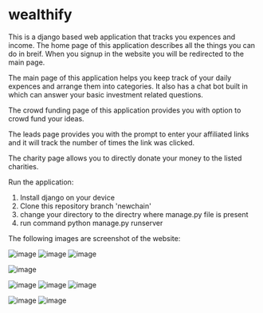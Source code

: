 # wealthify
This is a django based web application that tracks you expences and income.
The home page of this application describes all the things you can do in breif. When you signup in the website you will be redirected to the main page.

The main page of this application helps you keep track of your daily expences and arrange them into categories. It also has a chat bot built in which can answer your basic investment related questions.

The crowd funding page of this application provides you with option to crowd fund your ideas.

The leads page provides you with the prompt to enter your affiliated links and it will track the number of times the link was clicked.

The charity page allows you to directly donate your money to the listed charities.

Run the application:
1) Install django on your device
2) Clone this repository branch 'newchain'
3) change your directory to the directry where manage.py file is present
4) run command python manage.py runserver

The following images are screenshot of the website:

![image](https://github.com/Ayush02004/wealthify/assets/122443505/27f3e44b-8fe7-45a3-9d5a-e7fdc00b25ea)
![image](https://github.com/Ayush02004/wealthify/assets/122443505/5a9c9620-5e15-4e03-b8d5-9bcca4a4eaaa)
![image](https://github.com/Ayush02004/wealthify/assets/122443505/c0402447-97af-43e1-8c95-c132feb2532e)

![image](https://github.com/Ayush02004/wealthify/assets/122443505/3e6c96f3-3cce-4252-b759-0033b36f39d1)

![image](https://github.com/Ayush02004/wealthify/assets/122443505/1090683c-083b-42a3-ae16-ec7126705e12)
![image](https://github.com/Ayush02004/wealthify/assets/122443505/5d95c246-a749-4129-bc1c-dacb3fb9e7f9)
![image](https://github.com/Ayush02004/wealthify/assets/122443505/cbecd4f6-cb7b-4944-8e25-e205866d9dc5)

![image](https://github.com/Ayush02004/wealthify/assets/122443505/2297e5aa-1cac-4fc0-8048-2667c59fec8f)
![image](https://github.com/Ayush02004/wealthify/assets/122443505/931269ec-a9b5-4a99-91f4-83b7fe007349)

